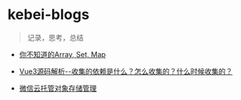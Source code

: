 # kebei-blogs

> 记录，思考，总结

- [你不知道的Array, Set, Map](https://github.com/jvxiao/kebei-blogs/issues/1)
- [Vue3源码解析--收集的依赖是什么？怎么收集的？什么时候收集的？](https://github.com/jvxiao/kebei-blogs/issues/2)

- [微信云托管对象存储管理](https://github.com/jvxiao/kebei-blogs/issues/3)